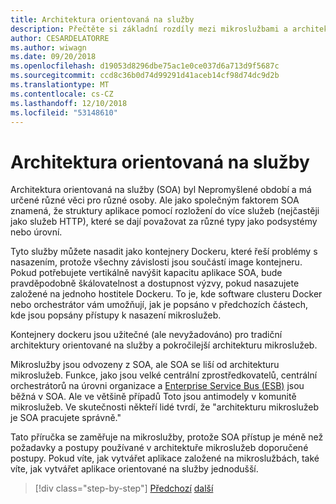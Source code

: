 ```yaml
---
title: Architektura orientovaná na služby
description: Přečtěte si základní rozdíly mezi mikroslužbami a architektura orientovaná na služby (SOA).
author: CESARDELATORRE
ms.author: wiwagn
ms.date: 09/20/2018
ms.openlocfilehash: d19053d8296dbe75ac1e0ce037d6a713d9f5687c
ms.sourcegitcommit: ccd8c36b0d74d99291d41aceb14cf98d74dc9d2b
ms.translationtype: MT
ms.contentlocale: cs-CZ
ms.lasthandoff: 12/10/2018
ms.locfileid: "53148610"
---
```

# <a name="service-oriented-architecture"></a>Architektura orientovaná na služby

Architektura orientovaná na služby (SOA) byl Nepromyšlené období a má určené různé věci pro různé osoby. Ale jako společným faktorem SOA znamená, že struktury aplikace pomocí rozložení do více služeb (nejčastěji jako služeb HTTP), které se dají považovat za různé typy jako podsystémy nebo úrovní.

Tyto služby můžete nasadit jako kontejnery Dockeru, které řeší problémy s nasazením, protože všechny závislosti jsou součástí image kontejneru. Pokud potřebujete vertikálně navýšit kapacitu aplikace SOA, bude pravděpodobně škálovatelnost a dostupnost výzvy, pokud nasazujete založené na jednoho hostitele Dockeru. To je, kde software clusteru Docker nebo orchestrátor vám umožňují, jak je popsáno v předchozích částech, kde jsou popsány přístupy k nasazení mikroslužeb.

Kontejnery dockeru jsou užitečné (ale nevyžadováno) pro tradiční architektury orientované na služby a pokročilejší architekturu mikroslužeb.

Mikroslužby jsou odvozeny z SOA, ale SOA se liší od architekturu mikroslužeb. Funkce, jako jsou velké centrální zprostředkovatelů, centrální orchestrátorů na úrovni organizace a [Enterprise Service Bus (ESB)](https://en.wikipedia.org/wiki/Enterprise_service_bus) jsou běžná v SOA. Ale ve většině případů Toto jsou antimodely v komunitě mikroslužeb. Ve skutečnosti někteří lidé tvrdí, že "architekturu mikroslužeb je SOA pracujete správně."

Tato příručka se zaměřuje na mikroslužby, protože SOA přístup je méně než požadavky a postupy používané v architektuře mikroslužeb doporučené postupy. Pokud víte, jak vytvářet aplikace založené na mikroslužbách, také víte, jak vytvářet aplikace orientované na služby jednodušší.

>[!div class="step-by-step"]
>[Předchozí](docker-application-state-data.md)
>[další](microservices-architecture.md)